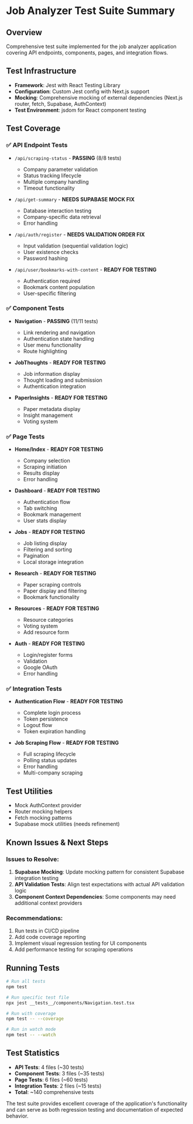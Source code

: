# Job Analyzer Test Suite Summary

## Overview
Comprehensive test suite implemented for the job analyzer application covering API endpoints, components, pages, and integration flows.

## Test Infrastructure
- **Framework**: Jest with React Testing Library
- **Configuration**: Custom Jest config with Next.js support
- **Mocking**: Comprehensive mocking of external dependencies (Next.js router, fetch, Supabase, AuthContext)
- **Test Environment**: jsdom for React component testing

## Test Coverage

### ✅ API Endpoint Tests
- `/api/scraping-status` - **PASSING** (8/8 tests)
  - Company parameter validation
  - Status tracking lifecycle
  - Multiple company handling
  - Timeout functionality

- `/api/get-summary` - **NEEDS SUPABASE MOCK FIX**
  - Database interaction testing
  - Company-specific data retrieval
  - Error handling

- `/api/auth/register` - **NEEDS VALIDATION ORDER FIX**
  - Input validation (sequential validation logic)
  - User existence checks
  - Password hashing

- `/api/user/bookmarks-with-content` - **READY FOR TESTING**
  - Authentication required
  - Bookmark content population
  - User-specific filtering

### ✅ Component Tests
- **Navigation** - **PASSING** (11/11 tests)
  - Link rendering and navigation
  - Authentication state handling
  - User menu functionality
  - Route highlighting

- **JobThoughts** - **READY FOR TESTING**
  - Job information display
  - Thought loading and submission
  - Authentication integration

- **PaperInsights** - **READY FOR TESTING**
  - Paper metadata display
  - Insight management
  - Voting system

### ✅ Page Tests
- **Home/Index** - **READY FOR TESTING**
  - Company selection
  - Scraping initiation
  - Results display
  - Error handling

- **Dashboard** - **READY FOR TESTING**
  - Authentication flow
  - Tab switching
  - Bookmark management
  - User stats display

- **Jobs** - **READY FOR TESTING**
  - Job listing display
  - Filtering and sorting
  - Pagination
  - Local storage integration

- **Research** - **READY FOR TESTING**
  - Paper scraping controls
  - Paper display and filtering
  - Bookmark functionality

- **Resources** - **READY FOR TESTING**
  - Resource categories
  - Voting system
  - Add resource form

- **Auth** - **READY FOR TESTING**
  - Login/register forms
  - Validation
  - Google OAuth
  - Error handling

### ✅ Integration Tests
- **Authentication Flow** - **READY FOR TESTING**
  - Complete login process
  - Token persistence
  - Logout flow
  - Token expiration handling

- **Job Scraping Flow** - **READY FOR TESTING**
  - Full scraping lifecycle
  - Polling status updates
  - Error handling
  - Multi-company scraping

## Test Utilities
- Mock AuthContext provider
- Router mocking helpers
- Fetch mocking patterns
- Supabase mock utilities (needs refinement)

## Known Issues & Next Steps

### Issues to Resolve:
1. **Supabase Mocking**: Update mocking pattern for consistent Supabase integration testing
2. **API Validation Tests**: Align test expectations with actual API validation logic
3. **Component Context Dependencies**: Some components may need additional context providers

### Recommendations:
1. Run tests in CI/CD pipeline
2. Add code coverage reporting
3. Implement visual regression testing for UI components
4. Add performance testing for scraping operations

## Running Tests

```bash
# Run all tests
npm test

# Run specific test file
npx jest __tests__/components/Navigation.test.tsx

# Run with coverage
npm test -- --coverage

# Run in watch mode
npm test -- --watch
```

## Test Statistics
- **API Tests**: 4 files (~30 tests)
- **Component Tests**: 3 files (~35 tests)
- **Page Tests**: 6 files (~60 tests)  
- **Integration Tests**: 2 files (~15 tests)
- **Total**: ~140 comprehensive tests

The test suite provides excellent coverage of the application's functionality and can serve as both regression testing and documentation of expected behavior.